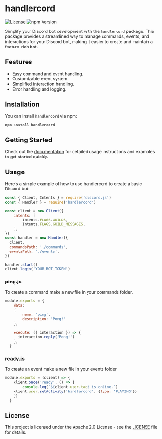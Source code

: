 # handlercord

[![License](https://img.shields.io/badge/License-Apache_2.0-blue.svg)](https://opensource.org/licenses/Apache-2.0)
![npm Version](https://img.shields.io/npm/v/handlercord)

Simplify your Discord bot development with the `handlercord` package. This package provides a streamlined way to manage commands, events, and interactions for your Discord bot, making it easier to create and maintain a feature-rich bot.

## Features

- Easy command and event handling.
- Customizable event system.
- Simplified interaction handling.
- Error handling and logging.

## Installation

You can install `handlercord` via npm:

```bash
npm install handlercord
```

## Getting Started

Check out the [documentation](https://github.com/Aidan-The-Dev/handlercord/blob/main/README.md) for detailed usage instructions and examples to get started quickly.

## Usage

Here's a simple example of how to use handlercord to create a basic Discord bot:

```javascript
const { Client, Intents } = require('discord.js')
const { Handler } = require('handlercord')

const client = new Client({
    intents: [
        Intents.FLAGS.GUILDS,
        Intents.FLAGS.GUILD_MESSAGES,
    ],
})
const handler = new Handler({
  client,
  commandsPath: './commands',
  eventsPath: './events',
})

handler.start()
client.login('YOUR_BOT_TOKEN')
```

### ping.js

To create a command make a new file in your commands folder.

```javascript
module.exports = {
    data:
    {
        name: 'ping',
        description: 'Pong!'
    },
  
    execute: ({ interaction }) => {
      interaction.reply('Pong!')
    },
  }
```

### ready.js

To create an event make a new file in your events folder

```javascript
module.exports = (client) => {
    client.once('ready', () => {
        console.log(`${client.user.tag} is online.`)
    client.user.setActivity('handlercord', {type: 'PLAYING'})
    })
  }
```

## License
This project is licensed under the Apache 2.0 License - see the [LICENSE](https://github.com/Aidan-The-Dev/handlercord/blob/main/LICENSE) file for details.
